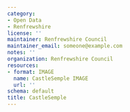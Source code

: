 ```yaml
---
category:
- Open Data
- Renfrewshire
license: ''
maintainer: Renfrewshire Council
maintainer_email: someone@example.com
notes: ''
organization: Renfrewshire Council
resources:
- format: IMAGE
  name: CastleSemple IMAGE
  url: ''
schema: default
title: CastleSemple
---
```

